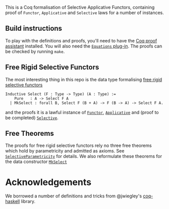 This is a Coq formalisation of Selective Applicative Functors, containing proof of `Functor`, `Applicative` and `Selective` laws for a number of instances.

## Build instructions

To play with the definitions and proofs, you'll need to have the [Coq proof assistant](https://coq.inria.fr/download) installed. You will also need the [`Equations` plug-in](https://github.com/mattam82/Coq-Equations). The proofs can be checked by running `make`.

## Free Rigid Selective Functors

The most interesting thing in this repo is the data type formalising [free rigid selective
functors](https://github.com/tuura/selective-theory-coq/blob/master/src/Control/Selective/Rigid.v)

```
Inductive Select (F : Type -> Type) (A : Type) :=
    Pure   : A -> Select F A
  | MkSelect : forall B, Select F (B + A) -> F (B -> A) -> Select F A.
```

and the proofs it is a lawful instance of [`Functor`](https://github.com/tuura/selective-theory-coq/blob/master/src/Control/Selective/Rigid/Proofs/Functor.v), [`Applicative`](https://github.com/tuura/selective-theory-coq/blob/master/src/Control/Selective/Rigid/Proofs/Applicative.v) and (proof to be completed) [`Selective`](https://github.com/tuura/selective-theory-coq/blob/master/src/Control/Selective/Rigid/Proofs/Selective.v).

## Free Theorems

The proofs for free rigid selective functors rely no three free theorems which
hold by parametricity and admitted as axioms. See [`SelectiveParametricity`](https://github.com/tuura/selective-theory-coq/blob/bf854a459e423e86df6703e0b809d80d133ae6f9/src/Control/Selective.v#L43) for details. We also reformulate these theorems for the data constructor [`MkSelect`](https://github.com/tuura/selective-theory-coq/blob/master/src/Control/Selective/Rigid/Parametricity.v)

# Acknowledgements

We borrowed a number of definitions and tricks from @jwiegley's
[coq-haskell](https://github.com/jwiegley/coq-haskell) library.
